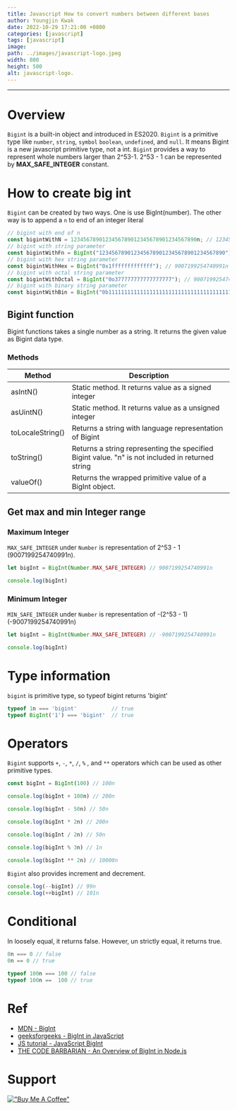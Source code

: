 ```yaml
---
title: Javascript How to convert numbers between different bases
author: Youngjin Kwak
date: 2022-10-29 17:21:00 +0800
categories: [javascript]
tags: [javascript]
image:
path: ../images/javascript-logo.jpeg
width: 800
height: 500
alt: javascript-logo.
---
```

---
# Overview
```Bigint``` is a built-in object and introduced in ES2020.
```Bigint``` is a primitive type like ```number```, ```string```, ```symbol``` ```boolean```, ```undefined```, and ```null```.
It means Bigint is a new javascript primitive type, not a int.
```Bigint``` provides a way to represent whole numbers larger than 2^53-1.
2^53 - 1 can be represented by **MAX_SAFE_INTEGER** constant.

# How to create big int
```Bigint``` can be created by two ways.
One is use BigInt(number).
The other way is to append a ```n``` to end of an integer literal

```javascript
// bigint with end of n
const bigintWithN = 1234567890123456789012345678901234567890n; // 1234567890123456789012345678901234567890n
// bigint with string parameter
const bigintWithFn = BigInt("1234567890123456789012345678901234567890"); // 1234567890123456789012345678901234567890n
// bigint with hex string parameter
const bigintWithHex = BigInt("0x1fffffffffffff"); // 9007199254740991n
// bigint with octal string parameter
const bigintWithOctal = BigInt("0o377777777777777777"); // 9007199254740991n
// bigint with binary string parameter
const bigintWithBin = BigInt("0b11111111111111111111111111111111111111111111111111111"); //
```

## Bigint function
Bigint functions takes a single number as a string.
It returns the given value as Bigint data type.
### Methods

| Method           | Description                                                                                      |
|------------------|--------------------------------------------------------------------------------------------------|
| asIntN()         | Static method. It returns value as a signed integer                                              |
| asUintN()        | Static method. It returns value as a unsigned integer                                            |
| toLocaleString() | Returns a string with language representation of Bigint                                          |
| toString()       | Returns a string representing the specified Bigint value. "n" is not included in returned string |
| valueOf()        | Returns the wrapped primitive value of a BigInt object.                                          |

## Get max and min Integer range
### Maximum Integer
```MAX_SAFE_INTEGER``` under ```Number``` is representation of 2^53 - 1 (9007199254740991n).
```javascript
let bigInt = BigInt(Number.MAX_SAFE_INTEGER) // 9007199254740991n

console.log(bigInt)
```
### Minimum Integer
```MIN_SAFE_INTEGER``` under ```Number``` is representation of -(2^53 - 1) (-9007199254740991n)
```javascript
let bigInt = BigInt(Number.MAX_SAFE_INTEGER) // -9007199254740991n

console.log(bigInt)
```

# Type information
```bigint``` is primitive type, so typeof bigint returns 'bigint'
```javascript
typeof 1n === 'bigint'           // true
typeof BigInt('1') === 'bigint'  // true
```

# Operators
```Bigint``` supports ```+```, ```-```, ```*```, ```/```, ```%``` , and ```**``` operators which can be used as other primitive types.
```javascript
const bigInt = BigInt(100) // 100n

console.log(bigInt + 100n) // 200n

console.log(bigInt - 50n) // 50n

console.log(bigInt * 2n) // 200n

console.log(bigInt / 2n) // 50n

console.log(bigInt % 3n) // 1n

console.log(bigInt ** 2n) // 10000n
```
```Bigint``` also provides increment and decrement.
```javascript
console.log(--bigInt) // 99n
console.log(++bigInt) // 101n
```

# Conditional
In loosely equal, it returns false. However, un strictly equal, it returns true.
```javascript
0n === 0 // false
0n == 0 // true

typeof 100n === 100 // false
typeof 100n ==  100 // true
```

# Ref
- [MDN - BigInt](https://developer.mozilla.org/en-US/docs/Web/JavaScript/Reference/Global_Objects/BigInt)
- [geeksforgeeks - BigInt in JavaScript](https://www.geeksforgeeks.org/bigint-in-javascript/)
- [JS tutorial - JavaScript BigInt](https://www.javascripttutorial.net/es-next/javascript-bigint/)
- [THE CODE BARBARIAN - An Overview of BigInt in Node.js](https://thecodebarbarian.com/an-overview-of-bigint-in-node-js.html)

# Support
[!["Buy Me A Coffee"](https://www.buymeacoffee.com/assets/img/custom_images/orange_img.png)](https://www.buymeacoffee.com/youngjinkwak)
